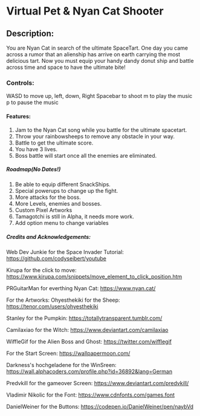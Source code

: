 # Virtual Pet & Nyan Cat Shooter

## Description:
You are Nyan Cat in search of the ultimate SpaceTart. One day you came across a rumor that an alienship has arrive on earth carrying the most delicious tart. Now you must equip your handy dandy donut ship and battle across time and space to have the ultimate bite!

### Controls:
WASD to move up, left, down, Right
Spacebar to shoot
m to play the music
p to pause the music

#### Features:
1. Jam to the Nyan Cat song while you battle for the ultimate spacetart.
2. Throw your rainbowsheeps to remove any obstacle in your way.
3. Battle to get the ultimate score.
4. You have 3 lives.
5. Boss battle will start once all the enemies are eliminated.

##### Roadmap(No Dates!)
1. Be able to equip different SnackShips.
2. Special powerups to change up the fight.
3. More attacks for the boss.
4. More Levels, enemies and bosses.
5. Custom Pixel Artworks
6. Tamagotchi is still in Alpha, it needs more work.
7. Add option menu to change variables

##### Credits and Acknowledgements:
Web Dev Junkie for the Space Invader Tutorial: https://github.com/codyseibert/youtube

Kirupa for the click to move: https://www.kirupa.com/snippets/move_element_to_click_position.htm

PRGuitarMan for everthing Nyan Cat: https://www.nyan.cat/

For the Artworks:
Ohyesthekiki for the Sheep: https://tenor.com/users/ohyesthekiki

Stanley for the Pumpkin: https://totallytransparent.tumblr.com/

Camilaxiao for the Witch: https://www.deviantart.com/camilaxiao

WiffleGif for the Alien Boss and Ghost: https://twitter.com/wifflegif

For the Start Screen: https://wallpapermoon.com/

Darkness's hochgeladene for the WinSreen: https://wall.alphacoders.com/profile.php?id=36892&lang=German

Predvkill for the gameover Screen: https://www.deviantart.com/predvkill/

Vladimir Nikolic for the Font: https://www.cdnfonts.com/games.font

DanielWeiner for the Buttons: https://codepen.io/DanielWeiner/pen/naybVd